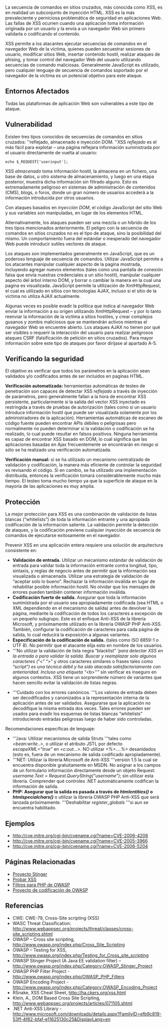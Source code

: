 La secuencia de comandos en sitios cruzados, más conocida como XSS, es
en realidad un subconjunto de inyección HTML. XSS es la más
prevaleciente y perniciosa problemática de seguridad en aplicaciones
Web. Las fallas de XSS ocurren cuando una aplicación toma información
originada por un usuario y la envía a un navegador Web sin primero
validarla o codificando el contenido.

XSS permite a los atacantes ejecutar secuencias de comandos en el
navegador Web de la víctima, quienes pueden secuestrar sesiones de
usuario, modificar sitios Web, insertar contenido hostil, realizar
ataques de phising, y tomar control del navegador Web del usuario
utilizando secuencias de comando maliciosas. Generalmente JavaScript es
utilizado, pero cualquier lenguaje de secuencia de comandos soportado
por el navegador de la victima es un potencial objetivo para este
ataque.

## Entornos Afectados

Todas las plataformas de aplicación Web son vulnerables a este tipo de
ataque.

## Vulnerabilidad

Existen tres tipos conocidos de secuencias de comandos en sitios
cruzados: ''reflejado, almacenado e inyección DOM. ''XSS *reflejado* es
el más fácil para explotar – una página reflejara información
suministrada por el usuario directamente de vuelta al usuario:

`echo $_REQUEST['userinput'];`

XSS *almacenado* toma información hostil, la almacena en un fichero, una
base de datos, u otro sistema de almacenamiento, y luego en una etapa
posterior, muestra dicha información sin filtrado alguno. Esto es
extremadamente peligroso en sistemas de administración de contenidos
(CMS), blogs, o foros, donde un gran número de usuarios accederá a la
información introducida por otros usuarios.

Con ataques basados en *inyección DOM*, el código JavaScript del sitio
Web y sus variables son manipuladas, en lugar de los elementos HTML.

Alternativamente, los ataques pueden ser una mezcla o un híbrido de los
tres tipos mencionados anteriormente. El peligro con la secuencia de
comandos en sitios cruzados no es el tipo de ataque, sino la posibilidad
del mismo. Un comportamiento fuera del estándar o inesperado del
navegador Web puede introducir sutiles vectores de ataque.

Los ataques son implementados generalmente en JavaScript, que es un
poderoso lenguaje de secuencia de comandos. Utilizar JavaScript permite
a los atacantes manipular cualquier aspecto de la pagina mostrada,
incluyendo agregar nuevos elementos (tales como una pantalla de conexión
falsa que envía nuestras credenciales a un sitio hostil), manipular
cualquier aspecto del árbol interno DOM, y borrar o cambiar la manera en
la cual una pagina es visualizada. JavaScript permite la utilización de
XmlHttpRequest, el cual es utilizado en sitios con tecnologías AJAX,
incluso si el sitio de la victima no utiliza AJAX actualmente.

Algunas veces es posible evadir la política que indica al navegador Web
enviar la información a su origen utilizando XmlHttpRequest – y por lo
tanto reenviar la información de la victima a sitios hostiles, y crear
complejos gusanos y zombis maliciosos que se mantendrán activos mientras
el navegador Web se encuentre abierto. Los ataques AJAX no tienen por
qué ser visibles o requerir la interacción del usuario para realizar
peligrosos ataques CSRF (falsificación de petición en sitios cruzados).
Para mayor información sobre este tipo de ataques por favor diríjase al
apartado A-5.

## Verificando la seguridad

El objetivo es verificar que todos los parámetros en la aplicación sean
validados y/o codificados antes de ser incluidos en paginas HTML.

**Verificación automatizada:** herramientas automáticas de testeo de
penetración son capaces de detectar XSS *reflejado* a través de
inyección de parámetros, pero generalmente fallan a la hora de
encontrar XSS persistente, particularmente si la salida del vector XSS
inyectado es restringida a través de pruebas de autorización (tales como
si un usuario introduce información hostil que puede ser visualizada
solamente por los administradores de la aplicación). Herramientas
automáticas de escaneo de código fuente pueden encontrar APIs débiles o
peligrosas pero normalmente no pueden determinar si la validación o
codificación se ha realizado, lo cual puede resultar en falsos
positivos. Ninguna herramienta es capaz de encontrar XSS basado en DOM,
lo cual significa que las aplicaciones basadas en Ajax frecuentemente se
encontrarán en riesgo si sólo se ha realizado una verificación
automatizada.

**Verificación manual:** si se ha utilizado un mecanismo centralizado de
validación y codificación, la manera más eficiente de controlar la
seguridad es revisando el código. Si en cambio, se ha utilizado una
implementación distribuida, entonces la verificación tomará
considerablemente mucho más tiempo. El testeo toma mucho tiempo ya que
la superficie de ataque en la mayoría de las aplicaciones es muy amplia.

## Protección

La mejor protección para XSS es una combinación de validación de listas
blancas (“whitelists”) de toda la información entrante y una apropiada
codificación de la información saliente. La validación permite la
detección de ataques, y la codificación previene cualquier inyección de
secuencia de comandos de ejecutarse exitosamente en el navegador.

Prevenir XSS en una aplicación entera requiere una solución de
arquitectura consistente en:

  - **Validación de entrada.** Utilizar un mecanismo estándar de
    validación de entrada para validar toda la información entrante
    contra longitud, tipo, sintaxis, y reglas de negocio antes de
    permitir que la información sea visualizada o almacenada. Utilizar
    una estrategia de validación de “aceptar solo lo bueno”. Rechazar la
    información inválida en lugar de rehabilitar posible información
    hostil. No olvidar que los mensajes de errores pueden también
    contener información inválida.
  - **Codificación fuerte de salida.** Asegurar que toda la información
    suministrada por el usuario sea apropiadamente codificada (sea HTML
    o XML dependiendo en el mecanismo de salida) antes de devolver la
    página, mediante la codificación de todos los caracteres a
    excepción de un pequeño subgrupo. Este es el enfoque Anti-XSS de la
    librería Microsoft, y próximamente utilizado en la librería OWASP
    PHP Anti-XSS. También, configurar la codificación de caracteres para
    cada página de salida, lo cual reducirá la exposición a algunas
    variantes.
  - **Especificación de la codificación de salida.** (tales como ISO
    8859-1 o UTF 8). No permitir que el atacante elija esto en nombre de
    los usuarios.
  - '''No utilizar la validación de lista negra “blacklist” *'para
    detectar XSS en la entrada o para validar la salida. Buscar y
    reemplazar solo algunos caracteres (*“\<” “\>” y otros caracteres
    similares o frases tales como “script”*) es una técnica débil y ha
    sido atacada satisfactoriamente con anterioridad. Incluso una
    etiqueta “*\<b\>''” sin verificar es inseguro en algunos contextos.
    XSS tiene un sorprendente número de variantes que hacen sencillo
    evitar la validación de listas negras.

<!-- end list -->

  - '''Cuidado con los errores canónicos. '''Los valores de entrada
    deben ser decodificados y canonizados a la representación interna de
    la aplicación antes de ser validados. Asegurarse que la aplicación
    no decodifique la misma entrada dos veces. Tales errores pueden ser
    usados para evadir los esquemas de listas blancas “whitelists”
    introduciendo entradas peligrosas luego de haber sido controladas.

Recomendaciones específicas de lenguaje:

  - '''Java: Utilizar mecanismos de salida Struts '''tales como
    *\<bean:write..\>*, o utilizar el atributo JSTL por defecto
    *escapeXML=”true”* en *\<c:out...\>*. NO utilizar *\<%=....%\>*
    desanidados (esto es, fuera de un mecanismo de salida codificado
    apropiadamente).
  - '''NET: Utilizar la librería Microsoft de Anti-XSS '''versión 1.5 la
    cual se encuentra disponible gratuitamente en MSDN. No asignar a los
    campos de un formulario información directamente desde un objeto
    Request: *username.Text = Request.QueryString(“username”)*; sin
    utilizar esta librería. Comprender qué controles .NET
    automáticamente codifican la información de salida.
  - **PHP: Asegurar que la salida es pasada a través de
    *htmlentities()*** **o *htmlspecialchars()*** o utilizar la librería
    OWASP PHP Anti-XSS que será lanzada próximamente. '''Deshabilitar
    *register_globals* '''si aun se encuentra habilitado.

## Ejemplos

  - [<http://cve.mitre.org/cgi-bin/cvename.cgi?name=CVE-2006-4206>](http://cve.mitre.org/cgi-bin/cvename.cgi?name=CVE-2006-4206%20)
  - [<http://cve.mitre.org/cgi-bin/cvename.cgi?name=CVE-2005-3966>](http://cve.mitre.org/cgi-bin/cvename.cgi?name=CVE-2005-3966%20)
  - [<http://cve.mitre.org/cgi-bin/cvename.cgi?name=CVE-2006-5204>](http://cve.mitre.org/cgi-bin/cvename.cgi?name=CVE-2006-5204%20)

## Páginas Relacionadas

  - [Proyecto Stinger](:Category:OWASP_Stinger_Project "wikilink")
  - [Probar XSS](Testing_for_Cross_site_scripting "wikilink")
  - [Filtros para PHP de OWASP](OWASP_PHP_Filters "wikilink")
  - [Proyecto de codificación de
    OWASP](:Category:OWASP_Encoding_Project "wikilink")

## Referencias

  - CWE: CWE-79, Cross-Site scripting (XSS)
  - WASC Threat Classification:
    <http://www.webappsec.org/projects/threat/classes/cross-site_scripting.shtml>
  - OWASP – Cross site scripting,
    [<http://www.owasp.org/index.php/Cross_Site_Scripting>](http://www.owasp.org/index.php/Cross_Site_Scripting%20)
  - OWASP – Testing for XSS,
    <http://www.owasp.org/index.php/Testing_for_Cross_site_scripting>
  - OWASP Stinger Project (A Java EE validation filter) –
    <http://www.owasp.org/index.php/Category:OWASP_Stinger_Project>
  - OWASP PHP Filter Project -
    <http://www.owasp.org/index.php/OWASP_PHP_Filters>
  - OWASP Encoding Project -
    <http://www.owasp.org/index.php/Category:OWASP_Encoding_Project>
  - RSnake, XSS Cheat Sheet,
    [<http://ha.ckers.org/xss.html>](http://ha.ckers.org/xss.html%20)
  - Klein, A., DOM Based Cross Site Scripting,
    [<http://www.webappsec.org/projects/articles/071105.shtml>](http://www.webappsec.org/projects/articles/071105.shtml%20)
  - .NET Anti-XSS Library -
    <http://www.microsoft.com/downloads/details.aspx?FamilyID=efb9c819-53ff-4f82-bfaf-e11625130c25&DisplayLang=en>